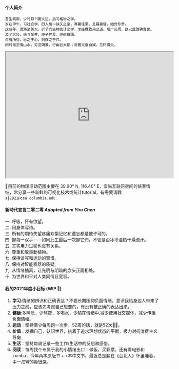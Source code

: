 #### 个人简介

````SAS
吾生皖南，少时慕书画文法，后习格物之学。
岁在甲午，习社会学，四人居一狭仄之室，寒暑往来，旦暮晨昏，始觉珍贵。
戊戌年，渡海至美东，折节向生物统计之学，求经世致用之道，增广见闻，欲以此驰骋当世。
及至大疫，感与惭并，庚子仲夏，终返故国。
每有所得，思之于心，则存之于目。
闲时常恣情山水，穷览朔漠，行幽谷大都；常著文章自娱，忘怀得失。
````

<iframe src="https://www.google.com/maps/d/u/0/embed?mid=1mipXeTROxyXGCO7-LrqIvDfRgNgKZrXU" width="550" height="412"></iframe>

📍目前的物理活动范围主要在 39.90° N, 116.40° E，崇尚互联网空间的侠客情结，常分享一些新鲜的可视化技术或统计tutorial，有需要请戳
`sj2921@caa.columbia.edu`.

#### 新時代宣言二零二零 *Adapted from Yiru Chen*

一. 呼吸，怀有欲望。
<br>
二. 用身体写诗。
<br>
三. 所有的期待失望疼痛欢愉记忆和遗忘都是被许可的。
<br>
四. 握每一双手——如同此生最后一次握它們，不管是否冰冷温热干燥流汗。
<br>
五. 其实用力过猛也沒有关系。
<br>
六. 尊重和敬畏動植物。
<br>
七. 保持读写和运动的習慣。
<br>
八. 保持对智能机器的质疑。
<br>
九. 从情绪抽离，让光明与阴暗的念头正面相处。
<br>
十. 为世界和平对人类同情且宽容。


#### 我的2021年度小目标 (WIP 🚧)
1. **学习**:情绪的辨识和正确表达？不要长期压抑负面情绪。意识我给身边人带来了压力之前，应该先考虑自己想要的，有没有被正确的表达出来。
2. **健康**:多睡觉，少熬夜，多喝水，少陷在情绪中,减少使用社交媒体，减少传播负面情绪。
3. **运动**：坚持至少每周跑一次步，52周的话，就是52次🏃‍♀️。
4. **价值**：发掘自己，认识世界，执着于追求理想状态的平衡，极力对抗消费主义导向
4. **生活**：坚持每周记录一些工作/生活中的反思和感悟。
5. **阅读**：每周找个专属于我的小情绪出口：做饭，买彩票，还有看电影和zumba，今年两本原版书 + x本中文书，最近总是躺在《台北人》怀里睡着，中*一把青*的毒很深。
